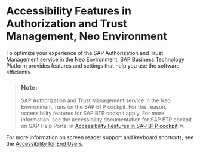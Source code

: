 <!-- loioe5a971e6008e401786bc558c807d54d7 -->

# Accessibility Features in Authorization and Trust Management, Neo Environment

To optimize your experience of the SAP Authorization and Trust Management service in the Neo Environment, SAP Business Technology Platform provides features and settings that help you use the software efficiently.



> ### Note:  
> SAP Authorization and Trust Management service in the Neo Environment, runs on the SAP BTP cockpit. For this reason, accessibility features for SAP BTP cockpit apply. For more information, see the accessibility documentation for SAP BTP cockpit on SAP Help Portal in [Accessibility Features in SAP BTP cockpit](https://help.sap.com/viewer/65de2977205c403bbc107264b8eccf4b/Cloud/en-US/8153bc43bc7d44009549b375ed5c9632.html "To optimize your experience of the SAP Business Technology Platform (SAP BTP), SAP BTP cockpit provides features and settings that help you use the software efficiently. Learn more about these features and settings and find out how to use them.") :arrow_upper_right:.

For more information on screen reader support and keyboard shortcuts, see the [Accessibility for End Users](https://help.sap.com/docs/SAPUI5/bc5a64aac808463baa95b4230f221716/f562835d0b4e44129aa24a17551a0baa.html?version=1.98).



